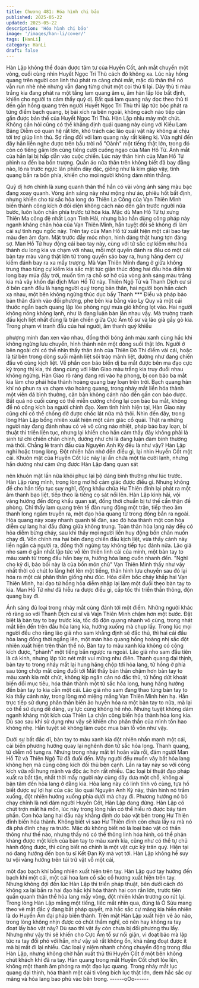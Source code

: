 ```yaml
---
title: Chương 481: Hóa hình chi bảo
published: 2025-05-22
updated: 2025-05-22
description: 'Hóa hình chi bảo'
image: '/images/han-li/cover/'
tags: [HanLi]
category: HanLi
draft: false
---
```


Hàn Lập không thể đoán được tâm tư của Huyền Cốt, ánh mắt
chuyển một vòng, cuối cùng nhìn Huyết Ngọc Tri Thù cách đó
không xa.
Lúc này hồng quang trên người con linh thú phát ra càng chói
mắt, mặc dù thân thể nó vẫn run nhè nhè nhưng vẫn đang từng
chút một coi thù ti lại.
Dây thù ti màu trắng kia đang phát ra một tầng lam quang âm u,
âm hàn lấp lóe bất định, khiến cho người ta cảm thấy quỷ dị.
Bất quá lam quang này dọc theo thù ti đến gần hồng quang trên
người Huyết Ngọc Tri Thù thì lập tức bộc phát ra từng điểm bạch
quang, bị bài xích ra bên ngoài, không cách nào tiếp cận gần
được bản thể của Huyết Ngọc Tri Thù.
Hàn Lập nhíu mày một chút.
Không cần hỏi cũng có thể khẳng định quái quang này cùng với
Kiều Lam Băng Diễm có quan hệ rất lớn, khó trách các lão quái
vật này không ai chịu tới trợ giúp linh thú. Sợ rằng đối với lam
quang này rất kiêng kị.
Vừa nghĩ đến đây hắn liền nghe được trên bầu trời nổ "Oành" một
tiếng thật lớn, trong đó còn có tiếng gầm lớn cùng tiếng cười
cuồng ngạo của Man Hồ Tử.
Ánh mắt của hắn lại bị hấp dẫn vào cuộc chiến.
Lúc này thân hình của Man Hồ Tử phình ra đến ba bốn trượng.
Quần áo nửa thân trên không biết đã bay đằng nào, lộ ra trước
ngực lân phiến dày đặc, giống như là kim giáp vậy, tinh quang
bắn ra bốn phía, khiến cho mọi người không dám nhìn thẳng.

Quỷ dị hơn chính là xung quanh thân thể hắn có vài vòng ánh
sáng màu bạc đang xoay quanh.
Vòng ánh sáng này như mộng như ảo, phiêu hốt bất định, nhưng
khiến cho tử sắc hỏa long do Thiên La Công của Vạn Thiên Minh
biến thành công kích ở đối diện không cách nào đến gần trước
người nữa bước, luôn luôn chắn phía trước tử hỏa kia. Mặc dù
Man Hồ Tử tự xưng Thiên Ma công đệ nhất Loạn Tinh Hải, nhưng
bảo hắn dùng công pháp này ngạnh kháng chân hỏa của Vạn
Thiên Minh, hắn tuyệt đối sẽ không đi làm cái sự tình ngu ngốc
này.
Trên tay của Man Hồ tử xuất hiện một cái bao tay màu đen ảm
đạm. Mặt trước đầy móc nhọn, hình dáng thật hung tợn đáng sợ.
Man Hồ Tử huy động cái bao tay này, cùng với tử sắc cự kiếm
như hóa thành du long kia va chạm với nhau, mỗi một quyền
đánh ra đều có một cái bàn tay màu vàng thật lớn từ trong quyền
sáo bay ra, hung hăng đem cự kiếm đánh bay ra xa mấy trượng.
Mà Vạn Thiên Minh đang ở giữa không trung thao túng cự kiếm
kia sắc mặt tức giận thúc dộng hai đầu hỏa diễm tử long bay múa
đầy trời, muốn tìm ra chỗ sơ hở của vòng ánh sáng màu trắng kia
mà vây khốn đại địch Man Hồ Tử này.
Thiên Ngộ Tử và Thanh Dịch cư sĩ ở bên cạnh đều là hạng người
quý trọng bản thân, hai người bọn hắn cách xa nhau, một bên
không ngừng thúc dục bầy Thanh *** Điểu và pháp bảo bản thân
đánh vào đối phương, phe bên kia bằng vào Ly Quy và một cái
thước ngắn bạch quang lập lòe phòng ngự mưa gió không lọt
vào.
Hai người không nóng không lạnh, như là đang luận bàn lẫn nhau
vậy.
Mà trường tranh đấu kịch liệt nhất đúng là trận chiến giữa Cực
Âm tổ sư và lão giả gầy gò kia.
Trong phạm vi tranh đấu của hai người, âm thanh quỷ khiếu

phượng minh đan xen vào nhau, đồng thời bóng ảnh màu xanh
cùng hắc khi không ngừng lưu chuyển, hình thành nên một dòng
suối thật lớn.
Người ở bên ngoài chỉ có thể nhìn thấy thân ảnh của Thiên Đô
Thi điểm vài cái, hoặc là từ bên trong dòng suối mãnh liệt sôi trào
mãnh liệt, dường như đang chiến đấu vô cùng kịch liệt.
Về phần con báo biến dị ba mắt được bên ma đạo cực kỳ trọng
thị kia, thì dang cùng với Hàn Giao màu trắng kia truy đuổi nhau
không ngừng.
Hàn Giao rõ ràng đang rơi vào hạ phong, bị con báo ba mắt kia
làm cho phải hóa thành hoàng quang bay loạn trên trời.
Bạch quang hàn khí nó phun ra va chạm vào hoàng quang, trong
nháy mắt liền hóa thành một viên đá bình thường, căn bản không
cánh nào đến gần con báo được.
Bất quá nó cuối cùng có thể miễn cưởng chống lại con báo ba
mắt, không để nó công kích ba người chính đạo. Xem tình hình
hiện tại, Hàn Giao này cũng chỉ có thể chống đỡ được chốc lát
nữa mà thôi.
Nhìn đến đây, trong lòng Hàn Lập bổng nhiên xuất hiện một cảm
giác cổ quái.
Thật ra những người này đang đánh nhau có vẻ vô cùng náo
nhiệt, pháp bảo bay loạn, bí thuật thi triển liên tục, nhưng lại khiến
cho hắn cảm thấy đây không phải là sinh tử chi chiến chân chính,
dường như chỉ là đang luận đàm bình thường mà thôi.
Chẳng lẽ tranh đấu của Nguyên Anh Kỳ đều là như vậy?
Hàn Lập nghi hoặc trong lòng.
Đột nhiên hắn nhớ đến điều gì, lại nhìn Huyền Cốt một cái.
Khuôn mặt của Huyền Cốt lúc này lại ẩn chứa một tia cười lạnh,
nhưng hắn dường như cảm ứng được Hàn Lập đang quan sát

nên khuôn mặt lần nữa khôi phục lại bộ dáng bình thường như
lúc trước.
Hàn Lập rùng mình, trong lòng mơ hồ cảm giác được điều gì.
Nhưng không để cho hắn tiếp tục suy nghĩ, động khẩu chứa Hư
Thiên đỉnh lại phát ra một âm thanh bạo liệt, tiếp theo là tiếng cọ
sát nổi lên.
Hàn Lập kinh hãi, vội vàng hướng đến động khẩu quan sát, đồng
thời chuẩn bị tư thế cẩn thận đề phòng.
Chỉ thấy lam quang trên tế đàn rung động một trận, tiếp theo âm
thanh long ngâm truyền ra, một đạo hỏa quang từ trong động bắn
ra ngoài.
Hỏa quang này xoay nhanh quanh tế đàn, sao đó hóa thành một
con hỏa diễm cự lang hai đầu đứng giữa không trung.
Toàn thân hỏa lang này đều có hỏa diễm bừng cháy, sau khi thấy
mọi người liền huy động bốn chân muốn chạy đi.
Vốn chính ma hai bên đang chiến đấu kịch liệt, vừa thấy cảnh này
liền ngẩn cả người ra, đồng thời ngừng tay không tiếp tục đánh
nữa.
Lão giả nho sam ở gần nhất lập tức vỗ lên thiên linh cái của mình,
một bàn tay to màu xanh từ trong đầu hắn bay ra, hướng hỏa
lang cuốn nhanh đến.
"Nghĩ cho kỹ đi, bảo bối này là của bổn môn chủ" Vạn Thiên Minh
thấy như vậy nhất thời có chút lo lắng hét lên một tiếng, thân hình
lưu chuyển sau đó lại hóa ra một cái phân thân giống như đúc.
Hỏa diễm bốc cháy khắp hai Vạn Thiên Minh, hai đạo tử hồng
hỏa diễm nhập lại làm một đuổi theo bàn tay to kia.
Man Hồ Tử như đã hiễu ra được điều gì, cấp tốc thi triển thần
thông, độn quang bay đi.

Ánh sáng đủ loại trong nháy mắt cùng đánh tới một điểm.
Những người khác rõ ràng so với Thanh Dịch cư sĩ và Vajn Thiên
Minh chậm hơn một bước.
Đặt biệt là bàn tay to bay trước kia, tốc độ độn quang nhanh vô
cùng, trong nhát mắt liền đến trên đầu hỏa lang kia, hướng xuống
mà chụp lấy.
Trong lúc mọi người đều cho rằng lão giả nho sam khẳng định sẽ
đắc thủ, thì hai cái đầu hỏa lang đồng thời ngẩng lên, một màn
hào quang hồng hoàng nhị sắc đột nhiên xuất hiện trên thân thể
nó.
Bàn tay to màu xanh kia không có công kích được, "phành" một
tiếng bắn ngược ra ngoài.
Lão giả nho sam đầu tiên là cả kinh, nhưng lập tức nét mặt vui
mừng như điên.
Thanh quang đại thịnh, bàn tay to trong nháy mắt lại hung hăng
chộp tới hỏa lang, tử hồng ở phía sau tỏng chớp mắt cũng đuổi
tới
Mắt thấy bản thân chậm hơn bàn tay to màu xanh kia một chút,
không kịp ngăn cản nó đắc thủ, tử hồng dứt khoát biến đổi mục
tiêu, hóa thân thành một tử sắc hỏa long, hung hăng hướng đến
bàn tay to kia cắn một cái.
Lão giả nho sam đang thao túng bàn tay to kia thấy cảnh này,
trong lòng mở miệng mắng Vạn Thiên Minh hèn hạ.
Hắn trực tiếp sử dụng phân thần biến ảo huyễn hóa ra một bàn
tay to nữa, mà lại có thể sử dụng dễ dàng, uy lực cùng không hề
nhỏ. Nhưng tuyệt không dám ngạnh kháng một kích của Thiên La
chân công biến hóa thành hỏa long kia.
Dù sao sau khi sử dụng như vậy sẽ khiến cho phân thần của
mình tổn hao không nhẹ. Hắn tuyệt sẽ không làm cuộc mua bán
lỗ vốn như vậy.

Dưới sự bất đắc dĩ, bàn tay to màu xanh kia đột nhiên nhấn mạnh
một cái, cải biến phương hướng quay lại nghênh đón tử sắc hỏa
long.
Thanh quang, tử diễm nổ tung ra.
Nhưng trong nháy mắt trì hoãn vừa rồi, đám người Man Hồ Tử và
Thiên Ngộ Tử đã đuổi đến.
Mây người đều muốn vây bắt hỏa lang không hẹn mà cùng công
kích đối thủ bên cạnh.
Lần ra tay này so với công kích vừa rồi hung mãnh và độc ác hơn
rất nhiều. Các loại bí thuật đạo pháp xuất ra bất tận, nhất thời
mấy người này cùng dây dưa một chỗ, không ai bận tâm đến hỏa
lang ở đằng kia.
Hỏa lang này có linh tính vô cùng, tựa hồ biết được sự lợi hại của
các lão quái Nguyên Anh Kỳ này, thân hình nó trầm xuống, đột
nhiên hướng xuống phía dưới mà chạy đi.
Phương hướng nó bỏ chạy chính là nơi đám người Huyền Cốt,
Hàn Lập đang đứng.
Hàn Lập có chút trợn mắt há mồn, lúc này trong lòng hắn có thể
hiểu rõ được bảy tám phần.
Con hỏa lang hai đầu này khẳng định do bảo vật bên trong Hư
Thiên đỉnh biến hóa thành. Không biết vì sao Hư Thiên đỉnh còn
chưa lấy ra mà nó đã phá đỉnh chạy ra trước.
Mặc dù không biết nó là loại bảo vật có thần thông như thế nào,
nhưng thấy nó có thể thông linh hóa hình, có thể phản kháng
được một kích của bàn tay to màu xanh kia, cũng như có thể tự
chủ hành động được, thì cũng biết nó chính là một vật cực kỳ trân
quý.
Hiện tại nó đang hướng đến bọn tu sĩ Kết Đan Kỳ mà vọt tới. Hàn
Lập không hề suy tư vội vàng hướng trên túi trữ vật vỗ một cái,

một đạo bạch khí bỗng nhiên xuất hiện trên tay.
Hàn Lập quơ tay hướng đến bạch khí một cái, một cái hoa lam cổ
sắc cổ hương xuất hiện trên tay.
Nhưng không đợi đến lúc Hàn Lập thi triển pháp thuật, bên dưới
cách đó không xa lại bắn ra hai đạo hắc khí hóa thành hai con rắn
lớn, trước tiên quấn quanh thân thể hỏa lang mấy vòng, đột nhiên
khẩn trương co rút lại.
Trong lòng Hàn Lập mắng một tiếng, liếc mắt nhìn qua, đúng là Ô
Sửu mang theo vẻ mặt đắc ý đang bắt pháp quyết, mà hắc sắc cự
mãng kia hiển nhiên là do Huyền Âm đại pháp biến thành.
Trên mặt Hàn Lập xuất hiện vẻ ảo não, trong lòng không nhịn
được có chút thầm nghĩ, có nên hay không ra tay đoạt lấy bảo vật
này? Dù sao thì vật ấy còn chưa bị đối phương thu lấy.
Nhưng như vậy thì sẽ khiến cho Cực Âm tổ sư nổi giận, vì đoạt
bảo mà lập tức ra tay đối phó với hắn, như vậy sẽ rất không ổn,
khả năng đoạt được ít mà bị mất đi lại nhiều.
Các loại ý niệm nhanh chóng chuyển động trong đầu Hàn Lập,
nhưng không chờ hắn xuất thủ thì Huyền Cốt ở một bên không
chút khách khí đã ra tay.
Hàn quang trong mắt Huyền Cốt chợt lóe lên, không một thanh
âm phóng ra một đạo lục quang. Trong nháy mắt lục quang đại
thịnh, hóa thành một cái ti võng bích lục thật lớn, đem hắc sắc cự
mãng và hỏa lang bao phủ vào bên trong.
------oOo------
